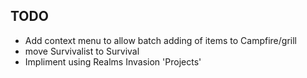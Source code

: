

## **TODO**
- Add context menu to allow batch adding of items to Campfire/grill
- move Survivalist to Survival 
- Impliment using Realms Invasion 'Projects'